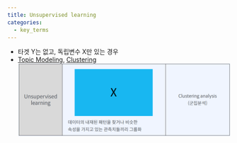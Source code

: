 ```yaml
---
title: Unsupervised learning
categories:
  - key_terms
---
```


- 타겟 Y는 없고, 독립변수 X만 있는 경우 
- [Topic Modeling](https://code7ssage.github.io/key_terms/Topic-Modeling/), [Clustering](https://code7ssage.github.io/key_terms/Clustering/)
    ![image](https://github.com/code7ssage/code7ssage.github.io/blob/master/assets/attached%20file/Pasted%20image%2020240103140854.png?raw=true)
